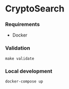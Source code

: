 # CryptoSearch

### Requirements

* Docker

### Validation

`make validate`

### Local development

`docker-compose up`